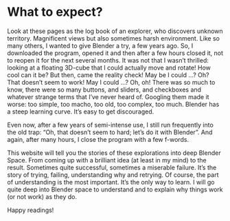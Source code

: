 # What to expect?

Look at these pages as the log book of an explorer, who discovers unknown territory. Magnificent views but also sometimes harsh environment. Like so many others, I wanted to give Blender a try, a few years ago. So, I downloaded the program, opened it and then after a few hours closed it, not to reopen it for the next several months. It was not that I wasn’t thrilled: looking at a floating 3D-cube that I could actually move and rotate! How cool can it be? But then, came the reality check! May be I could …? Oh? That doesn’t seem to work! May I could …? Oh, oh! There was so much to know, there were so many buttons, and sliders, and checkboxes and whatever strange terms that I’ve never heard of. Googling them made it worse: too simple, too macho, too old, too complex, too much. Blender has a steep learning curve. It’s easy to get discouraged.

Even now, after a few years of semi-intense use, I still run frequently into the old trap: “Oh, that doesn’t seem to hard; let’s do it with Blender”. And again, after many hours, I close the program with a few f-words.

This website will tell you the stories of these explorations into deep Blender Space. From coming up with a brilliant idea (at least in my mind) to the result. Sometimes quite successful, sometimes a miserable failure. It’s the story of trying, failing, understanding why and retrying. Of course, the part of understanding is the most important. It’s the only way to learn. I will go quite deep into Blender space to understand and to explain why things work (or not work) as they do.

Happy readings!
